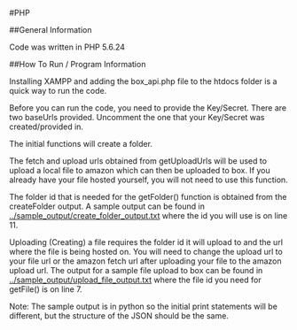 #PHP

##General Information

Code was written in PHP 5.6.24

##How To Run / Program Information

Installing XAMPP and adding the box_api.php file to the htdocs folder is a quick way to run the code.

Before you can run the code, you need to provide the Key/Secret. There are two baseUrls provided. Uncomment the one that your Key/Secret was created/provided in.

The initial functions will create a folder.

The fetch and upload urls obtained from getUploadUrls will be used to upload a local file to amazon which can then be uploaded to box. If you already have your file hosted yourself, you will not need to use this function.

The folder id that is needed for the getFolder() function is obtained from the createFolder output. A sample output can be found in [../sample_output/create_folder_output.txt](https://github.com/HPInc/printos-box-api-samples/blob/master/sample_output/create_folder_output.txt) where the id you will use is on line 11.

Uploading (Creating) a file requires the folder id it will upload to and the url where the file is being hosted on. You will need to change the upload url to your file url or the amazon fetch url after uploading your file to the amazon upload url. The output for a sample file upload to box can be found in [../sample_output/upload_file_output.txt](https://github.com/HPInc/printos-box-api-samples/blob/master/sample_output/upload_file_output.txt) where the file id you need for getFile() is on line 7.

Note: The sample output is in python so the initial print statements will be different, but the structure of the JSON should be the same.
